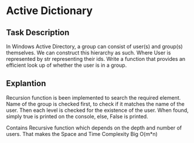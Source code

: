 #  Active Dictionary

## Task Description
In Windows Active Directory, a group can consist of user(s) and group(s) themselves. 
We can construct this hierarchy as such. Where User is represented by str representing their ids.
Write a function that provides an efficient look up of whether the user is in a group.


## Explantion
Recursion function is been implemented to search the required element. 
Name of the group is checked first, to check if it matches the name of the user. 
Then each level is checked for the existence of the user. 
When found, simply true is printed on the console, else, False is printed. 

Contains Recursive function which depends on the depth and number of users.
That makes the Space and Time Complexity Big O(m*n)
